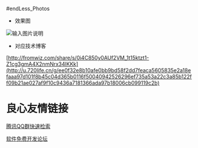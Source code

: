 #endLess_Photos
- 效果图


![输入图片说明](http://git.oschina.net/uploads/images/2015/0620/122544_c9347d58_390143.gif "在这里输入图片标题")

- 对应技术博客

[http://fromwiz.com/share/s/0i4C850y0AUf2VM_1t15ktzt1-Z1cg3gmA4X2nmNrx34IKKk](http://u.720life.cn/g/ee0f32e8b10afe0bb9bd58f2dd7feaca5605835e2a18efaaa97d101f8b45c04d365b0116f50040942526296ef735a53a22c3a85b122ff09b21ae027af9f10c9436a7181366ada97b18006cb099119c2b) 


 # 良心友情链接

[腾讯QQ群快速检索](http://u.720life.cn/s/8cf73f7c)

[软件免费开发论坛](http://u.720life.cn/s/bbb01dc0)